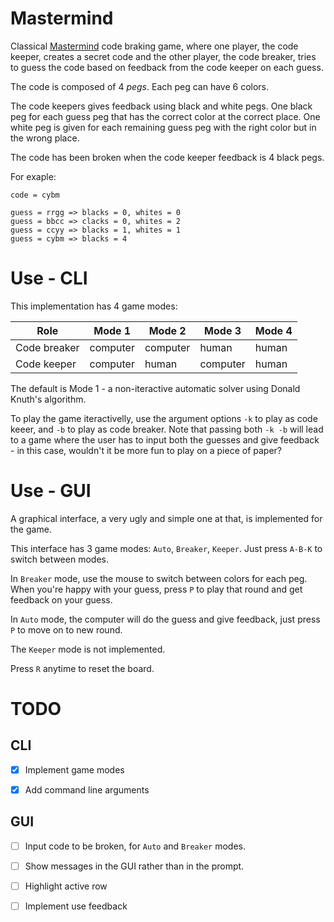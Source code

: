 # Mastermind

Classical
[Mastermind](https://en.wikipedia.org/wiki/Mastermind_(board_game))
code braking game, where one player, the code keeper, creates a secret
code and the other player, the code breaker, tries to guess the code
based on feedback from the code keeper on each guess.

The code is composed of 4 *pegs*. Each peg can have 6 colors.

The code keepers gives feedback using black and white pegs. One black
peg for each guess peg that has the correct color at the correct place.
One white peg is given for each remaining guess peg with the right color
but in the wrong place.

The code has been broken when the code keeper feedback is 4 black pegs.

For exaple:

    code = cybm

    guess = rrgg => blacks = 0, whites = 0
    guess = bbcc => clacks = 0, whites = 2
    guess = ccyy => blacks = 1, whites = 1
    guess = cybm => blacks = 4

# Use - CLI

This implementation has 4 game modes:

| Role         | Mode 1   | Mode 2   | Mode 3   | Mode 4 |
|--------------|----------|----------|----------|--------|
| Code breaker | computer | computer | human    | human  |
| Code keeper  | computer | human    | computer | human  |

The default is Mode 1 - a non-iteractive automatic solver
using Donald Knuth's algorithm.

To play the game iteractivelly, use the argument options `-k` to
play as code keeer, and `-b` to play as code breaker. Note that
passing both `-k -b` will lead to a game where the user has to
input both the guesses and give feedback - in this case, wouldn't it
be more fun to play on a piece of paper?

# Use - GUI

A graphical interface, a very ugly and simple one at that, is
implemented for the game. 

This interface has 3 game modes: `Auto`, `Breaker`, `Keeper`. Just
press `A-B-K` to switch between modes.

In `Breaker` mode, use the mouse to switch between colors for 
each peg. When you're happy with your guess, press `P` to play
that round and get feedback on your guess.

In `Auto` mode, the computer will do the guess and give feedback,
just press `P` to move on to new round.

The `Keeper` mode is not implemented.

Press `R` anytime to reset the board.

# TODO

## CLI

  - [x] Implement game modes
  - [x] Add command line arguments


## GUI

  - [ ] Input code to be broken, for `Auto` and `Breaker` modes.
  - [ ] Show messages in the GUI rather than in the prompt.
  - [ ] Highlight active row
  - [ ] Implement use feedback
  